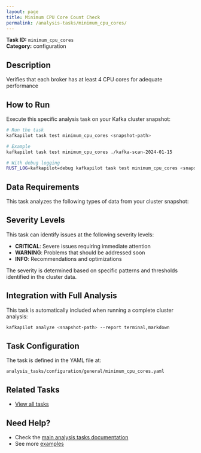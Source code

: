 ```yaml
---
layout: page
title: Minimum CPU Core Count Check
permalink: /analysis-tasks/minimum_cpu_cores/
---
```


**Task ID:** `minimum_cpu_cores`  
**Category:** configuration

## Description

Verifies that each broker has at least 4 CPU cores for adequate performance

## How to Run

Execute this specific analysis task on your Kafka cluster snapshot:

```bash
# Run the task
kafkapilot task test minimum_cpu_cores <snapshot-path>

# Example
kafkapilot task test minimum_cpu_cores ./kafka-scan-2024-01-15

# With debug logging
RUST_LOG=kafkapilot=debug kafkapilot task test minimum_cpu_cores <snapshot-path>
```

## Data Requirements

This task analyzes the following types of data from your cluster snapshot:



## Severity Levels

This task can identify issues at the following severity levels:

- **CRITICAL**: Severe issues requiring immediate attention
- **WARNING**: Problems that should be addressed soon  
- **INFO**: Recommendations and optimizations

The severity is determined based on specific patterns and thresholds identified in the cluster data.

## Integration with Full Analysis

This task is automatically included when running a complete cluster analysis:

```bash
kafkapilot analyze <snapshot-path> --report terminal,markdown
```

## Task Configuration

The task is defined in the YAML file at:
```
analysis_tasks/configuration/general/minimum_cpu_cores.yaml
```

## Related Tasks

- [View all tasks](../)

## Need Help?

- Check the [main analysis tasks documentation](../)
- See more [examples](/examples#analysis-tasks)

